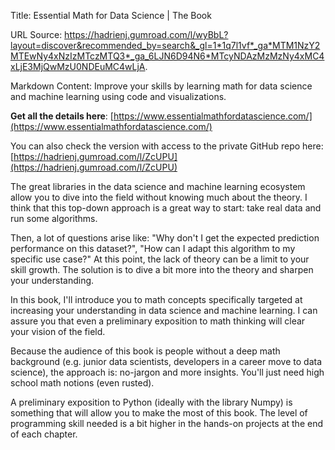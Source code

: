 Title: Essential Math for Data Science | The Book

URL Source: https://hadrienj.gumroad.com/l/wyBbL?layout=discover&recommended_by=search&_gl=1*1q7l1vf*_ga*MTM1NzY2MTEwNy4xNzIzMTczMTQ3*_ga_6LJN6D94N6*MTcyNDAzMzMzNy4xMC4xLjE3MjQwMzU0NDEuMC4wLjA.

Markdown Content:
Improve your skills by learning math for data science and machine learning using code and visualizations.

**Get all the details here**: [https://www.essentialmathfordatascience.com/](https://www.essentialmathfordatascience.com/)

You can also check the version with access to the private GitHub repo here: [https://hadrienj.gumroad.com/l/ZcUPU](https://hadrienj.gumroad.com/l/ZcUPU)

The great libraries in the data science and machine learning ecosystem allow you to dive into the field without knowing much about the theory. I think that this top-down approach is a great way to start: take real data and run some algorithms.

Then, a lot of questions arise like: "Why don't I get the expected prediction performance on this dataset?", "How can I adapt this algorithm to my specific use case?" At this point, the lack of theory can be a limit to your skill growth. The solution is to dive a bit more into the theory and sharpen your understanding.

In this book, I'll introduce you to math concepts specifically targeted at increasing your understanding in data science and machine learning. I can assure you that even a preliminary exposition to math thinking will clear your vision of the field.

Because the audience of this book is people without a deep math background (e.g. junior data scientists, developers in a career move to data science), the approach is: no-jargon and more insights. You'll just need high school math notions (even rusted).

A preliminary exposition to Python (ideally with the library Numpy) is something that will allow you to make the most of this book. The level of programming skill needed is a bit higher in the hands-on projects at the end of each chapter.